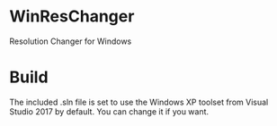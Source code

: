 # WinResChanger
Resolution Changer for Windows

# Build
The included .sln file is set to use the Windows XP toolset from Visual Studio 2017 by default. You can change it if you want.
